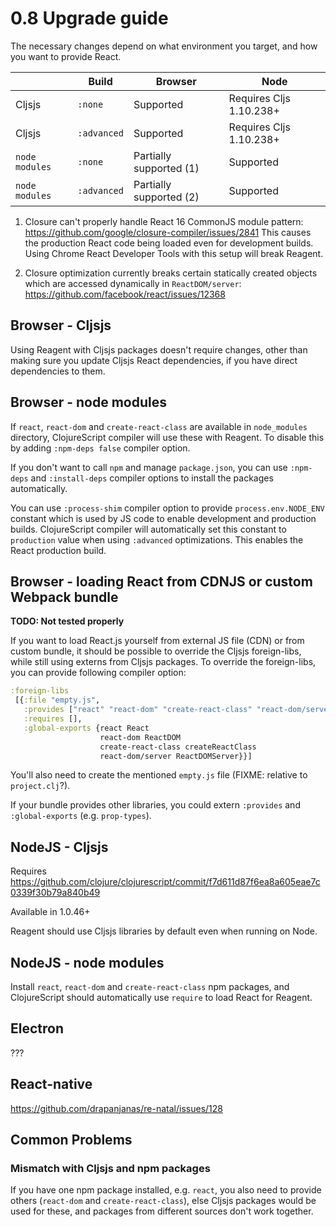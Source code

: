 # 0.8 Upgrade guide

The necessary changes depend on what environment you target, and
how you want to provide React.

|                | Build       | Browser       | Node |
|---|---|---|---|
| Cljsjs         | `:none`     | Supported     | Requires Cljs 1.10.238+ |
| Cljsjs         | `:advanced` | Supported     | Requires Cljs 1.10.238+ |
| `node modules` | `:none`     | Partially supported (1)     | Supported  |
| `node modules` | `:advanced` | Partially supported (2)     | Supported  |

1. Closure can't properly handle React 16 CommonJS module pattern: https://github.com/google/closure-compiler/issues/2841
This causes the production React code being loaded even for development builds.
Using Chrome React Developer Tools with this setup will break Reagent.

2. Closure optimization currently breaks certain statically created objects which are
accessed dynamically in `ReactDOM/server`: https://github.com/facebook/react/issues/12368

## Browser - Cljsjs

Using Reagent with Cljsjs packages doesn't require changes,
other than making sure you update Cljsjs React dependencies,
if you have direct dependencies to them.

## Browser - node modules

If `react`, `react-dom` and `create-react-class` are available in `node_modules`
directory, ClojureScript compiler will use these with Reagent. To disable this by adding `:npm-deps false` compiler option.

If you don't want to call `npm` and manage `package.json`, you can use `:npm-deps` and `:install-deps` compiler options to
install the packages automatically.

You can use `:process-shim` compiler option to provide `process.env.NODE_ENV`
constant which is used by JS code to enable development and production
builds. ClojureScript compiler will automatically set this constant to
`production` value when using `:advanced` optimizations. This enables
the React production build.

## Browser - loading React from CDNJS or custom Webpack bundle

**TODO: Not tested properly**

If you want to load React.js yourself from external JS file (CDN) or from custom bundle,
it should be possible to override the Cljsjs foreign-libs, while still using externs from Cljsjs packages. To override the foreign-libs, you can provide following compiler option:

```clj
:foreign-libs
 [{:file "empty.js",
   :provides ["react" "react-dom" "create-react-class" "react-dom/server"],
   :requires [],
   :global-exports {react React
                    react-dom ReactDOM
                    create-react-class createReactClass
                    react-dom/server ReactDOMServer}}]
```

You'll also need to create the mentioned `empty.js` file (FIXME: relative to `project.clj`?).

If your bundle provides other libraries, you could extern `:provides` and `:global-exports` (e.g. `prop-types`).

## NodeJS - Cljsjs

Requires https://github.com/clojure/clojurescript/commit/f7d611d87f6ea8a605eae7c0339f30b79a840b49

Available in 1.0.46+

Reagent should use Cljsjs libraries by default even when running on Node.

## NodeJS - node modules

Install `react`, `react-dom` and `create-react-class` npm packages,
and ClojureScript should automatically use `require` to
load React for Reagent.

## Electron

???

## React-native

https://github.com/drapanjanas/re-natal/issues/128

## Common Problems

### Mismatch with Cljsjs and npm packages

If you have one npm package installed, e.g. `react`, you also need
to provide others (`react-dom` and `create-react-class`), else
Cljsjs packages would be used for these, and packages from different sources
don't work together.
